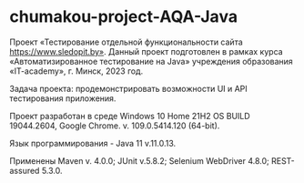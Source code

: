 # chumakou-project-AQA-Java

Проект «Тестирование отдельной функциональности сайта https://www.sledopit.by».
Данный проект подготовлен в рамках курса «Автоматизированное тестирование на Java» учреждения образования «IT-academy», г. Минск, 2023 год.

Задача проекта: продемонстрировать возможности UI и API тестирования приложения.

Проект разработан в среде Windows 10 Home 21H2 OS BUILD 19044.2604, Google Chrome. v. 109.0.5414.120 (64-bit).

Язык программирования - Java 11 v.11.0.13.

Применены Maven v. 4.0.0; JUnit v.5.8.2; Selenium WebDriver 4.8.0; REST-assured 5.3.0.
